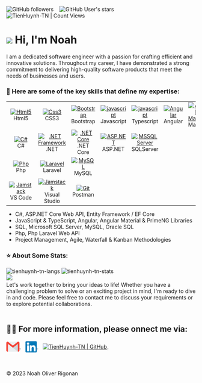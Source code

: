 <img alt="GitHub followers" src="https://img.shields.io/github/followers/tienhuynh-tn?style=social"> &nbsp;&nbsp; <img alt="GitHub User's stars" src="https://img.shields.io/github/stars/tienhuynh-tn?style=social"> &nbsp;&nbsp; <img alt="TienHuynh-TN | Count Views" src="https://enemo786q3svfle.m.pipedream.net" />

# <img src="https://raw.githubusercontent.com/nixin72/nixin72/master/wave.gif" width="35px"></img> Hi, I'm Noah
I am a dedicated software engineer with a passion for crafting efficient and innovative solutions. Throughout my career, I have demonstrated a strong commitment to delivering high-quality software products that meet the needs of businesses and users.

### 🚀 Here are some of the key skills that define my expertise:
<table>
  <tr>
      <td align="center" width="120">
      <a href="#html5">
        <img src="https://seeklogo.com/images/H/html5-without-wordmark-color-logo-14D252D878-seeklogo.com.png" height="50" alt="Html5" />
      </a>
      <br>Html5
    </td>
    <td align="center" width="120">
      <a href="#css3">
        <img src="https://seeklogo.com/images/C/css-3-logo-023C1A7171-seeklogo.com.png" height="50" alt="Css3" />
      </a>
      <br>CSS3
    </td>
     <td align="center" width="120">
      <a href="#bootstrap">
        <img src="https://seeklogo.com/images/B/bootstrap-logo-3C30FB2A16-seeklogo.com.png"  height="50" alt="Bootstrap" />
      </a>
      <br>Bootstrap
    </td>
     <td align="center" width="120">
      <a href="#js">
        <img src="https://seeklogo.com/images/J/javascript-js-logo-2949701702-seeklogo.com.png"  height="50" alt="javascript" />
      </a>
      <br>Javascript
    </td>
     <td align="center" width="120">
      <a href="#js">
        <img src="https://seeklogo.com/images/T/typescript-logo-B29A3F462D-seeklogo.com.png"  height="50" alt="javascript" />
      </a>
      <br>Typescript
    </td>
     <td align="center" width="120">
      <a href="#angular">
        <img src="https://seeklogo.com/images/A/angular-logo-B76B1CDE98-seeklogo.com.png" height="50" alt="Angular" />
      </a>
      <br>Angular
    </td>
     <td align="center" width="120">
      <a href="#angular-material">
        <img src="https://material.angular.io/assets/img/angular-material-logo.svg"  height="50" alt="Angular Material" />
      </a>
      <br>Material
    </td>
    <td align="center" width="120">
      <a href="#prime">
        <img src="https://i0.wp.com/www.primefaces.org/wp-content/uploads/2018/05/primeng-logo.png?ssl=1" height="50" alt="Angular Material" />
      </a>
      <br>Prime
    </td>
  </tr>

  <tr>
      <td align="center" width="120">
      <a href="#C#">
        <img src="https://seeklogo.com/images/C/c-sharp-c-logo-02F17714BA-seeklogo.com.png" height="50" alt="C#" />
      </a>
      <br>C#
    </td>
      <td align="center" width="120">
      <a href="#dotNET">
        <img src="https://seeklogo.com/images/M/microsoft-net-framework-logo-B9BA1A3DA1-seeklogo.com.png" height="50" alt=".NET Framework" />
      </a>
      <br>.NET
    </td>
      <td align="center" width="120">
      <a href="#netcore">
        <img src="https://seeklogo.com/images/1/net-core-logo-E82CE4F701-seeklogo.com.png" height="50" alt=".NET Core" />
      </a>
      <br>.NET Core
    </td>
     <td align="center" width="120">
      <a href="#ASPNET">
        <img src="https://www.w2solution.co.jp/wp-content/uploads/2023/01/asp.net_.logo_-e1674006912485.png" height="50" alt="ASP.NET" />
      </a>
      <br>ASP.NET
    </td>
    <td align="center" width="120">
      <a href="#MSSQLServer">
        <img src="https://seeklogo.com/images/M/microsoft-sql-server-logo-96AF49E2B3-seeklogo.com.png" height="50" alt="MSSQL Server" />
      </a>
      <br>SQLServer
    </td>
  </tr>
  <tr>
      <td align="center" width="120">
      <a href="#php">
        <img src="https://seeklogo.com/images/P/PHP-logo-0B2FDC4529-seeklogo.com.png" height="50" alt="Php" />
      </a>
      <br>Php
    </td>
      <td align="center" width="120">
      <a href="#laravel">
        <img src="https://seeklogo.com/images/L/laravel-logo-41EC1D4C3F-seeklogo.com.png" height="50" alt="Laravel" />
      </a>
      <br>Laravel
    </td>
      <td align="center" width="120">
      <a href="#mysql">
        <img src="https://seeklogo.com/images/M/MySQL-logo-F6FF285A58-seeklogo.com.png" height="50" alt="MySQL" />
      </a>
      <br>MySQL
    </td>
  </tr>
   <tr>
      <td align="center"  width="96">
      <a href="#vscode">
        <img src="https://seeklogo.com/images/V/visual-studio-code-logo-284BC24C39-seeklogo.com.png"  height="50" alt="Jamstack" />
      </a>
      <br>VS Code
    </td>
      <td align="center"  width="96">
      <a href="#vscode">
        <img src="https://seeklogo.com/images/V/visual-studio-logo-14F95CF819-seeklogo.com.png"  height="50" alt="Jamstack" />
      </a>
      <br>Visual Studio
    </td>
      <td align="center" width="96">
      <a href="#postman" >
        <img src="https://www.vectorlogo.zone/logos/getpostman/getpostman-icon.svg" height="50" alt="Git" />
      </a>
      <br>Postman
    </td>
  </tr>
</table>

- C#, ASP.NET Core Web API, Entity Framework / EF Core
- JavaScript & TypeScript, Angular, Angular Material & PrimeNG Libraries
- SQL, Microsoft SQL Server, MySQL, Oracle SQL
- Php, Php Laravel Web API
- Project Management, Agile, Waterfall & Kanban Methodologies

### ⭐ About Some Stats:
<div>
<img height="150em" src="https://github-readme-stats.vercel.app/api/top-langs/?username=oliverrigonan&layout=compact&show_icon=true&theme=algolia" alt="tienhuynh-tn-langs"/>
<img height="150em" src="https://github-readme-stats.vercel.app/api/?username=oliverrigonan&layout=compact&show_icon=true&theme=algolia" alt="tienhuynh-tn-stats"/>
</div>
<div>
  <img src="http://github-readme-streak-stats.herokuapp.com?user=oliverrigonan&theme=algolia&background=0d1117&hide_border=true" />
</div>

<div>
Let's work together to bring your ideas to life! Whether you have a challenging problem to solve or an exciting project in mind, I'm ready to dive in and code. Please feel free to contact me to discuss your requirements or to explore potential collaborations.
</div>

<br />

## 🤝🏻 For more information, please onnect me via:
<p>
  <a href="mailto:oliverrigonan@gmail.com" >
    <img align="center" alt="Noah Oliver Rigonan | Gmail" width="35px" src="https://github.com/SatYu26/SatYu26/blob/master/Assets/Gmail.svg" />
  </a> &nbsp;&nbsp; 
  <a href="https://www.linkedin.com/in/noaholiverrigonan" target="_blank">
    <img align="center" alt="Noah Oliver Rigonan | Linkedin" width="30px" src="https://github.com/SatYu26/SatYu26/blob/master/Assets/Linkedin.svg" />
  </a> &nbsp;&nbsp;
  <a href="https://profile-summary-for-github.herokuapp.com/user/oliverrigonan" target="_blank">
    <img align="center" alt="TienHuynh-TN | GitHub" width="32px" src="https://upload.wikimedia.org/wikipedia/commons/thumb/a/ae/Github-desktop-logo-symbol.svg/1024px-Github-desktop-logo-symbol.svg.png" />
  </a> &nbsp;&nbsp;
<p> 

<br />

<div>
  &copy; 2023 Noah Oliver Rigonan
</div>


<!--
**oliverrigonan/oliverrigonan** is a ✨ _special_ ✨ repository because its `README.md` (this file) appears on your GitHub profile.

Here are some ideas to get you started:

- 🔭 I’m currently working on ...
- 🌱 I’m currently learning ...
- 👯 I’m looking to collaborate on ...
- 🤔 I’m looking for help with ...
- 💬 Ask me about ...
- 📫 How to reach me: ...
- 😄 Pronouns: ...
- ⚡ Fun fact: ...
-->
